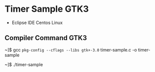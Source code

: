 # Timer Sample GTK3

* Eclipse IDE Centos Linux

## Compiler Command GTK3

~]$ gcc `pkg-config --cflags --libs gtk+-3.0` timer-sample.c -o timer-sample

~]$ ./timer-sample
